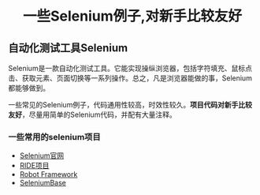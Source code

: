 
# <p align="center">一些Selenium例子,对新手比较友好</p>
## 自动化测试工具Selenium
Selenium是一款自动化测试工具。它能实现操纵浏览器，包括字符填充、鼠标点击、获取元素、页面切换等一系列操作。总之，凡是浏览器能做的事，Selenium都能够做到。

一些常见的Selenium例子，代码通用性较高，时效性较久。**项目代码对新手比较友好**，尽量用简单的Selenium代码，并配有大量注释。

### 一些常用的selenium项目
- [Selenium官网](https://github.com/SeleniumHQ/selenium)
- [RIDE项目](https://github.com/robotframework/RIDE)
- [Robot Framework](https://github.com/robotframework/robotframework)
- [SeleniumBase](https://github.com/seleniumbase/SeleniumBase)

